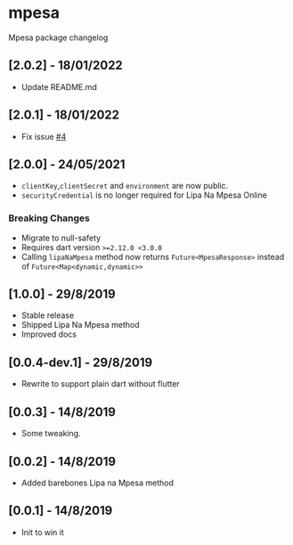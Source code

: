 # mpesa

Mpesa package changelog

## [2.0.2] - 18/01/2022

* Update README.md

## [2.0.1] - 18/01/2022

* Fix issue [#4](https://github.com/newtonmunene99/mpesa-dart/issues/4)

## [2.0.0] - 24/05/2021

* `clientKey`,`clientSecret` and `environment` are now public.
* `securityCredential` is no longer required for Lipa Na Mpesa Online

### Breaking Changes

* Migrate to null-safety
* Requires dart version `>=2.12.0 <3.0.0`
* Calling `lipaNaMpesa` method now returns `Future<MpesaResponse>` instead of `Future<Map<dynamic,dynamic>>`
  
## [1.0.0] - 29/8/2019

* Stable release
* Shipped Lipa Na Mpesa method
* Improved docs

## [0.0.4-dev.1] - 29/8/2019

* Rewrite to support plain dart without flutter

## [0.0.3] - 14/8/2019

* Some tweaking.

## [0.0.2] - 14/8/2019

* Added barebones Lipa na Mpesa method

## [0.0.1] - 14/8/2019

* Init to win it
